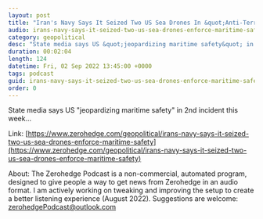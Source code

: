 ```yaml
---
layout: post
title: "Iran's Navy Says It Seized Two US Sea Drones In &quot;Anti-Terror&quot; Mission"
audio: irans-navy-says-it-seized-two-us-sea-drones-enforce-maritime-safety-0
category: geopolitical
desc: "State media says US &quot;jeopardizing maritime safety&quot; in 2nd incident this week..."
duration: 00:02:04
length: 124
datetime: Fri, 02 Sep 2022 13:45:00 +0000
tags: podcast
guid: irans-navy-says-it-seized-two-us-sea-drones-enforce-maritime-safety-0
order: 0
---
```

State media says US &quot;jeopardizing maritime safety&quot; in 2nd incident this week...

Link: [https://www.zerohedge.com/geopolitical/irans-navy-says-it-seized-two-us-sea-drones-enforce-maritime-safety](https://www.zerohedge.com/geopolitical/irans-navy-says-it-seized-two-us-sea-drones-enforce-maritime-safety)

About: The Zerohedge Podcast is a non-commercial, automated program, designed to give people a way to get news from Zerohedge in an audio format.  I am actively working on tweaking and improving the setup to create a better listening experience (August 2022).  Suggestions are welcome: [zerohedgePodcast@outlook.com](mailto:zerohedgePodcast@outlook.com)